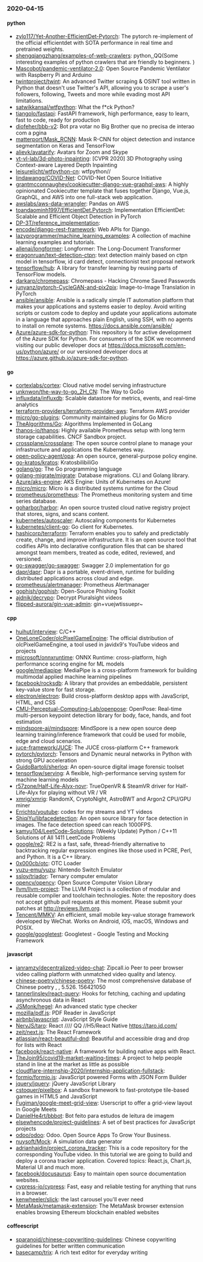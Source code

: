 ### 2020-04-15

#### python
* [zylo117/Yet-Another-EfficientDet-Pytorch](https://github.com/zylo117/Yet-Another-EfficientDet-Pytorch): The pytorch re-implement of the official efficientdet with SOTA performance in real time and pretrained weights.
* [shengqiangzhang/examples-of-web-crawlers](https://github.com/shengqiangzhang/examples-of-web-crawlers): python,,QQ(Some interesting examples of python crawlers that are friendly to beginners. )
* [Mascobot/pandemic-ventilator-2.0](https://github.com/Mascobot/pandemic-ventilator-2.0): Open Source Pandemic Ventilator with Raspberry Pi and Arduino
* [twintproject/twint](https://github.com/twintproject/twint): An advanced Twitter scraping & OSINT tool written in Python that doesn't use Twitter's API, allowing you to scrape a user's followers, following, Tweets and more while evading most API limitations.
* [satwikkansal/wtfpython](https://github.com/satwikkansal/wtfpython): What the f*ck Python?
* [tiangolo/fastapi](https://github.com/tiangolo/fastapi): FastAPI framework, high performance, easy to learn, fast to code, ready for production
* [diofeher/bbb-v2](https://github.com/diofeher/bbb-v2): Bot pra votar no Big Brother que no precisa de interao com a pgina
* [matterport/Mask_RCNN](https://github.com/matterport/Mask_RCNN): Mask R-CNN for object detection and instance segmentation on Keras and TensorFlow
* [alievk/avatarify](https://github.com/alievk/avatarify): Avatars for Zoom and Skype
* [vt-vl-lab/3d-photo-inpainting](https://github.com/vt-vl-lab/3d-photo-inpainting): [CVPR 2020] 3D Photography using Context-aware Layered Depth Inpainting
* [leisurelicht/wtfpython-cn](https://github.com/leisurelicht/wtfpython-cn): wtfpython// 
* [lindawangg/COVID-Net](https://github.com/lindawangg/COVID-Net): COVID-Net Open Source Initiative
* [grantmcconnaughey/cookiecutter-django-vue-graphql-aws](https://github.com/grantmcconnaughey/cookiecutter-django-vue-graphql-aws): A highly opinionated Cookiecutter template that fuses together Django, Vue.js, GraphQL, and AWS into one full-stack web application.
* [awslabs/aws-data-wrangler](https://github.com/awslabs/aws-data-wrangler): Pandas on AWS
* [toandaominh1997/EfficientDet.Pytorch](https://github.com/toandaominh1997/EfficientDet.Pytorch): Implementation EfficientDet: Scalable and Efficient Object Detection in PyTorch
* [DP-3T/reference_implementation](https://github.com/DP-3T/reference_implementation): 
* [encode/django-rest-framework](https://github.com/encode/django-rest-framework): Web APIs for Django. 
* [lazyprogrammer/machine_learning_examples](https://github.com/lazyprogrammer/machine_learning_examples): A collection of machine learning examples and tutorials.
* [allenai/longformer](https://github.com/allenai/longformer): Longformer: The Long-Document Transformer
* [eragonruan/text-detection-ctpn](https://github.com/eragonruan/text-detection-ctpn): text detection mainly based on ctpn model in tensorflow, id card detect, connectionist text proposal network
* [tensorflow/hub](https://github.com/tensorflow/hub): A library for transfer learning by reusing parts of TensorFlow models.
* [darkarp/chromepass](https://github.com/darkarp/chromepass): Chromepass - Hacking Chrome Saved Passwords
* [junyanz/pytorch-CycleGAN-and-pix2pix](https://github.com/junyanz/pytorch-CycleGAN-and-pix2pix): Image-to-Image Translation in PyTorch
* [ansible/ansible](https://github.com/ansible/ansible): Ansible is a radically simple IT automation platform that makes your applications and systems easier to deploy. Avoid writing scripts or custom code to deploy and update your applications  automate in a language that approaches plain English, using SSH, with no agents to install on remote systems. https://docs.ansible.com/ansible/
* [Azure/azure-sdk-for-python](https://github.com/Azure/azure-sdk-for-python): This repository is for active development of the Azure SDK for Python. For consumers of the SDK we recommend visiting our public developer docs at https://docs.microsoft.com/en-us/python/azure/ or our versioned developer docs at https://azure.github.io/azure-sdk-for-python.

#### go
* [cortexlabs/cortex](https://github.com/cortexlabs/cortex): Cloud native model serving infrastructure
* [unknwon/the-way-to-go_ZH_CN](https://github.com/unknwon/the-way-to-go_ZH_CN): The Way to GoGo 
* [influxdata/influxdb](https://github.com/influxdata/influxdb): Scalable datastore for metrics, events, and real-time analytics
* [terraform-providers/terraform-provider-aws](https://github.com/terraform-providers/terraform-provider-aws): Terraform AWS provider
* [micro/go-plugins](https://github.com/micro/go-plugins): Community maintained plugins for Go Micro
* [TheAlgorithms/Go](https://github.com/TheAlgorithms/Go): Algorithms Implemented in GoLang
* [thanos-io/thanos](https://github.com/thanos-io/thanos): Highly available Prometheus setup with long term storage capabilities. CNCF Sandbox project.
* [crossplane/crossplane](https://github.com/crossplane/crossplane): The open source control plane to manage your infrastructure and applications the Kubernetes way.
* [open-policy-agent/opa](https://github.com/open-policy-agent/opa): An open source, general-purpose policy engine.
* [go-kratos/kratos](https://github.com/go-kratos/kratos): KratosbilibiliGo
* [golang/go](https://github.com/golang/go): The Go programming language
* [golang-migrate/migrate](https://github.com/golang-migrate/migrate): Database migrations. CLI and Golang library.
* [Azure/aks-engine](https://github.com/Azure/aks-engine): AKS Engine: Units of Kubernetes on Azure!
* [micro/micro](https://github.com/micro/micro): Micro is a distributed systems runtime for the Cloud
* [prometheus/prometheus](https://github.com/prometheus/prometheus): The Prometheus monitoring system and time series database.
* [goharbor/harbor](https://github.com/goharbor/harbor): An open source trusted cloud native registry project that stores, signs, and scans content.
* [kubernetes/autoscaler](https://github.com/kubernetes/autoscaler): Autoscaling components for Kubernetes
* [kubernetes/client-go](https://github.com/kubernetes/client-go): Go client for Kubernetes.
* [hashicorp/terraform](https://github.com/hashicorp/terraform): Terraform enables you to safely and predictably create, change, and improve infrastructure. It is an open source tool that codifies APIs into declarative configuration files that can be shared amongst team members, treated as code, edited, reviewed, and versioned.
* [go-swagger/go-swagger](https://github.com/go-swagger/go-swagger): Swagger 2.0 implementation for go
* [dapr/dapr](https://github.com/dapr/dapr): Dapr is a portable, event-driven, runtime for building distributed applications across cloud and edge.
* [prometheus/alertmanager](https://github.com/prometheus/alertmanager): Prometheus Alertmanager
* [gophish/gophish](https://github.com/gophish/gophish): Open-Source Phishing Toolkit
* [ajdnik/decrypo](https://github.com/ajdnik/decrypo): Decrypt Pluralsight videos
* [flipped-aurora/gin-vue-admin](https://github.com/flipped-aurora/gin-vue-admin): gin+vuejwtissuepr~

#### cpp
* [huihut/interview](https://github.com/huihut/interview):  C/C++ 
* [OneLoneCoder/olcPixelGameEngine](https://github.com/OneLoneCoder/olcPixelGameEngine): The official distribution of olcPixelGameEngine, a tool used in javidx9's YouTube videos and projects
* [microsoft/onnxruntime](https://github.com/microsoft/onnxruntime): ONNX Runtime: cross-platform, high performance scoring engine for ML models
* [google/mediapipe](https://github.com/google/mediapipe): MediaPipe is a cross-platform framework for building multimodal applied machine learning pipelines
* [facebook/rocksdb](https://github.com/facebook/rocksdb): A library that provides an embeddable, persistent key-value store for fast storage.
* [electron/electron](https://github.com/electron/electron): Build cross-platform desktop apps with JavaScript, HTML, and CSS
* [CMU-Perceptual-Computing-Lab/openpose](https://github.com/CMU-Perceptual-Computing-Lab/openpose): OpenPose: Real-time multi-person keypoint detection library for body, face, hands, and foot estimation
* [mindspore-ai/mindspore](https://github.com/mindspore-ai/mindspore): MindSpore is a new open source deep learning training/inference framework that could be used for mobile, edge and cloud scenarios.
* [juce-framework/JUCE](https://github.com/juce-framework/JUCE): The JUCE cross-platform C++ framework
* [pytorch/pytorch](https://github.com/pytorch/pytorch): Tensors and Dynamic neural networks in Python with strong GPU acceleration
* [GuidoBartoli/sherloq](https://github.com/GuidoBartoli/sherloq): An open-source digital image forensic toolset
* [tensorflow/serving](https://github.com/tensorflow/serving): A flexible, high-performance serving system for machine learning models
* [r57zone/Half-Life-Alyx-novr](https://github.com/r57zone/Half-Life-Alyx-novr): TrueOpenVR & SteamVR driver for Half-Life-Alyx for playing without VR /     VR
* [xmrig/xmrig](https://github.com/xmrig/xmrig): RandomX, CryptoNight, AstroBWT and Argon2 CPU/GPU miner
* [Errichto/youtube](https://github.com/Errichto/youtube): codes for my streams and YT videos
* [ShiqiYu/libfacedetection](https://github.com/ShiqiYu/libfacedetection): An open source library for face detection in images. The face detection speed can reach 1000FPS.
* [kamyu104/LeetCode-Solutions](https://github.com/kamyu104/LeetCode-Solutions): (Weekly Update) Python / C++11 Solutions of All 1411 LeetCode Problems
* [google/re2](https://github.com/google/re2): RE2 is a fast, safe, thread-friendly alternative to backtracking regular expression engines like those used in PCRE, Perl, and Python. It is a C++ library.
* [0x000cb/otc](https://github.com/0x000cb/otc):  OTC Loader
* [yuzu-emu/yuzu](https://github.com/yuzu-emu/yuzu): Nintendo Switch Emulator
* [ssloy/triador](https://github.com/ssloy/triador): Ternary computer emulator
* [opencv/opencv](https://github.com/opencv/opencv): Open Source Computer Vision Library
* [llvm/llvm-project](https://github.com/llvm/llvm-project): The LLVM Project is a collection of modular and reusable compiler and toolchain technologies. Note: the repository does not accept github pull requests at this moment. Please submit your patches at http://reviews.llvm.org.
* [Tencent/MMKV](https://github.com/Tencent/MMKV): An efficient, small mobile key-value storage framework developed by WeChat. Works on Android, iOS, macOS, Windows and POSIX.
* [google/googletest](https://github.com/google/googletest): Googletest - Google Testing and Mocking Framework

#### javascript
* [ianramzy/decentralized-video-chat](https://github.com/ianramzy/decentralized-video-chat):  Zipcall.io  Peer to peer browser video calling platform with unmatched video quality and latency.
* [chinese-poetry/chinese-poetry](https://github.com/chinese-poetry/chinese-poetry): The most comprehensive database of Chinese poetry , , 5.526. 156421050
* [tannerlinsley/react-query](https://github.com/tannerlinsley/react-query):  Hooks for fetching, caching and updating asynchronous data in React
* [JSMonk/hegel](https://github.com/JSMonk/hegel): An advanced static type checker
* [mozilla/pdf.js](https://github.com/mozilla/pdf.js): PDF Reader in JavaScript
* [airbnb/javascript](https://github.com/airbnb/javascript): JavaScript Style Guide
* [NervJS/taro](https://github.com/NervJS/taro):  React //// QQ //H5/React Native  https://taro.jd.com/
* [zeit/next.js](https://github.com/zeit/next.js): The React Framework
* [atlassian/react-beautiful-dnd](https://github.com/atlassian/react-beautiful-dnd): Beautiful and accessible drag and drop for lists with React
* [facebook/react-native](https://github.com/facebook/react-native): A framework for building native apps with React.
* [TheJoin95/covid19-market-waiting-times](https://github.com/TheJoin95/covid19-market-waiting-times): A project to help people stand in line at the market as little as possible
* [cloudflare-internship-2020/internship-application-fullstack](https://github.com/cloudflare-internship-2020/internship-application-fullstack): 
* [formio/formio.js](https://github.com/formio/formio.js): JavaScript powered Forms with JSON Form Builder
* [jquery/jquery](https://github.com/jquery/jquery): jQuery JavaScript Library
* [cstoquer/pixelbox](https://github.com/cstoquer/pixelbox): A sandbox framework to fast-prototype tile-based games in HTML5 and JavaScript
* [Fugiman/google-meet-grid-view](https://github.com/Fugiman/google-meet-grid-view): Userscript to offer a grid-view layout in Google Meets
* [DanielHe4rt/bbbot](https://github.com/DanielHe4rt/bbbot): Bot feito para estudos de leitura de imagem
* [elsewhencode/project-guidelines](https://github.com/elsewhencode/project-guidelines): A set of best practices for JavaScript projects
* [odoo/odoo](https://github.com/odoo/odoo): Odoo. Open Source Apps To Grow Your Business.
* [nuysoft/Mock](https://github.com/nuysoft/Mock): A simulation data generator
* [adrianhajdin/project_corona_tracker](https://github.com/adrianhajdin/project_corona_tracker): This is a code repository for the corresponding YouTube video. In this tutorial we are going to build and deploy a corona tracker application. Covered topics: React.js, Chart.js, Material UI and much more.
* [facebook/docusaurus](https://github.com/facebook/docusaurus): Easy to maintain open source documentation websites.
* [cypress-io/cypress](https://github.com/cypress-io/cypress): Fast, easy and reliable testing for anything that runs in a browser.
* [kenwheeler/slick](https://github.com/kenwheeler/slick): the last carousel you'll ever need
* [MetaMask/metamask-extension](https://github.com/MetaMask/metamask-extension):   The MetaMask browser extension enables browsing Ethereum blockchain enabled websites

#### coffeescript
* [sparanoid/chinese-copywriting-guidelines](https://github.com/sparanoid/chinese-copywriting-guidelines): Chinese copywriting guidelines for better written communication
* [basecamp/trix](https://github.com/basecamp/trix): A rich text editor for everyday writing
